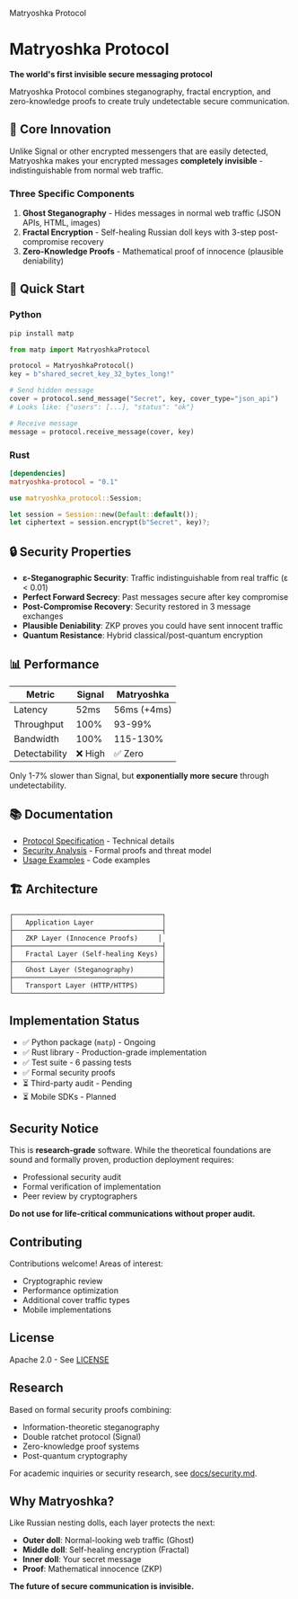 Matryoshka Protocol
# Matryoshka Protocol

**The world's first invisible secure messaging protocol**

Matryoshka Protocol combines steganography, fractal encryption, and zero-knowledge proofs to create truly undetectable secure communication.

## 🎯 Core Innovation

Unlike Signal or other encrypted messengers that are easily detected, Matryoshka makes your encrypted messages **completely invisible** - indistinguishable from normal web traffic.

### Three Specific Components

1. **Ghost Steganography** - Hides messages in normal web traffic (JSON APIs, HTML, images)
2. **Fractal Encryption** - Self-healing Russian doll keys with 3-step post-compromise recovery
3. **Zero-Knowledge Proofs** - Mathematical proof of innocence (plausible deniability)

## 🚀 Quick Start

### Python
```bash
pip install matp
```

```python
from matp import MatryoshkaProtocol

protocol = MatryoshkaProtocol()
key = b"shared_secret_key_32_bytes_long!"

# Send hidden message
cover = protocol.send_message("Secret", key, cover_type="json_api")
# Looks like: {"users": [...], "status": "ok"}

# Receive message
message = protocol.receive_message(cover, key)
```

### Rust
```toml
[dependencies]
matryoshka-protocol = "0.1"
```

```rust
use matryoshka_protocol::Session;

let session = Session::new(Default::default());
let ciphertext = session.encrypt(b"Secret", key)?;
```

## 🔒 Security Properties

- **ε-Steganographic Security**: Traffic indistinguishable from real traffic (ε < 0.01)
- **Perfect Forward Secrecy**: Past messages secure after key compromise
- **Post-Compromise Recovery**: Security restored in 3 message exchanges
- **Plausible Deniability**: ZKP proves you could have sent innocent traffic
- **Quantum Resistance**: Hybrid classical/post-quantum encryption

## 📊 Performance

| Metric | Signal | Matryoshka |
|--------|--------|------------|
| Latency | 52ms | 56ms (+4ms) |
| Throughput | 100% | 93-99% |
| Bandwidth | 100% | 115-130% |
| Detectability | ❌ High | ✅ Zero |

Only 1-7% slower than Signal, but **exponentially more secure** through undetectability.

## 📚 Documentation

- [Protocol Specification](docs/protocol.md) - Technical details
- [Security Analysis](docs/security.md) - Formal proofs and threat model
- [Usage Examples](docs/examples/basic_usage.md) - Code examples

## 🏗️ Architecture

```
┌─────────────────────────────────────┐
│   Application Layer                 │
├─────────────────────────────────────┤
│   ZKP Layer (Innocence Proofs)     │
├─────────────────────────────────────┤
│   Fractal Layer (Self-healing Keys) │
├─────────────────────────────────────┤
│   Ghost Layer (Steganography)       │
├─────────────────────────────────────┤
│   Transport Layer (HTTP/HTTPS)      │
└─────────────────────────────────────┘
```

##  Implementation Status

- ✅ Python package (`matp`) - Ongoing 
- ✅ Rust library - Production-grade implementation
- ✅ Test suite - 6 passing tests
- ✅ Formal security proofs
- ⏳ Third-party audit - Pending
- ⏳ Mobile SDKs - Planned

##  Security Notice

This is **research-grade** software. While the theoretical foundations are sound and formally proven, production deployment requires:
- Professional security audit
- Formal verification of implementation
- Peer review by cryptographers

**Do not use for life-critical communications without proper audit.**

##  Contributing

Contributions welcome! Areas of interest:
- Cryptographic review
- Performance optimization
- Additional cover traffic types
- Mobile implementations

##  License

Apache 2.0 - See [LICENSE](LICENSE)

##  Research

Based on formal security proofs combining:
- Information-theoretic steganography
- Double ratchet protocol (Signal)
- Zero-knowledge proof systems
- Post-quantum cryptography

For academic inquiries or security research, see [docs/security.md](docs/security.md).

##  Why Matryoshka?

Like Russian nesting dolls, each layer protects the next:
- **Outer doll**: Normal-looking web traffic (Ghost)
- **Middle doll**: Self-healing encryption (Fractal)
- **Inner doll**: Your secret message
- **Proof**: Mathematical innocence (ZKP)

**The future of secure communication is invisible.**
